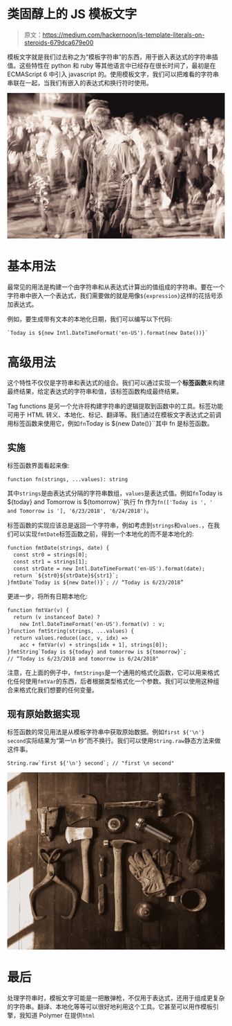 # 类固醇上的 JS 模板文字

> 原文：<https://medium.com/hackernoon/js-template-literals-on-steroids-679dca679e00>

模板文字就是我们过去称之为“模板字符串”的东西，用于嵌入表达式的字符串插值。这些特性在 python 和 ruby 等其他语言中已经存在很长时间了，最初是在 ECMAScript 6 中引入 javascript 的。使用模板文字，我们可以把难看的字符串串联在一起，当我们有嵌入的表达式和换行符时使用。

![](img/c2ecc8799e9967e49273ca344f8e9ca1.png)

# 基本用法

最常见的用法是构建一个由字符串和从表达式计算出的值组成的字符串。要在一个字符串中嵌入一个表达式，我们需要做的就是用像`${expression}`这样的花括号添加表达式。

例如，要生成带有文本的本地化日期，我们可以编写以下代码:

```
`Today is ${new Intl.DateTimeFormat('en-US').format(new Date())}`
```

# 高级用法

这个特性不仅仅是字符串和表达式的组合。我们可以通过实现一个**标签函数**来构建最终结果，给定表达式的字符串和值，该标签函数构成最终结果。

Tag functions 是另一个允许将构建字符串的逻辑提取到函数中的工具。标签功能可用于 HTML 转义、本地化、标记、翻译等。我们通过在模板文字表达式之前调用标签函数来使用它，例如`fn`Today is ${new Date()}``其中 fn 是标签函数。

## 实施

标签函数界面看起来像:

```
function fn(strings, ...values): string
```

其中`strings`是由表达式分隔的字符串数组，`values`是表达式值。例如`fn`Today is ${today} and Tomorrow is ${tomorrow}``执行 fn 作为`fn(['Today is ', ' and Tomorrow is '], '6/23/2018', '6/24/2018')`。

标签函数的实现应该总是返回一个字符串，例如考虑到`strings`和`values.`，在我们可以实现`fmtDate`标签函数之前，得到一个本地化的而不是本地化的:

```
function fmtDate(strings, date) {
  const str0 = strings[0];
  const str1 = strings[1];
  const strDate = new Intl.DateTimeFormat('en-US').format(date);
  return `${str0}${strDate}${str1}`;
}fmtDate`Today is ${new Date()}`; // “Today is 6/23/2018”
```

更进一步，将所有日期本地化:

```
function fmtVar(v) {
  return (v instanceof Date) ?
    new Intl.DateTimeFormat('en-US').format(v) : v;
}function fmtString(strings, ...values) {
  return values.reduce((acc, v, idx) => 
    acc + fmtVar(v) + strings[idx + 1], strings[0]);
}fmtString`Today is ${today} and tomorrow is ${tomorrow}`; 
// “Today is 6/23/2018 and tomorrow is 6/24/2018"
```

注意，在上面的例子中，`fmtStrings`是一个通用的格式化函数，它可以用来格式化任何使用`fmtVar`的东西，后者根据类型格式化一个参数。我们可以使用这种组合来格式化我们想要的任何变量。

## 现有原始数据实现

标签函数的常见用法是从模板字符串中获取原始数据。例如`first ${'\n'} second`实际结果为“第一\n 秒”而不换行。我们可以使用`String.raw`静态方法来做这件事。

```
String.raw`first ${'\n'} second`; // "first \n second"
```

![](img/9ecc2cc5a4548900d39d71a6b7a6051a.png)

# 最后

处理字符串时，模板文字可能是一把散弹枪，不仅用于表达式，还用于组成更复杂的字符串。翻译、本地化等等可以很好地利用这个工具。它甚至可以用作模板引擎，我知道 Polymer 在提供`html`<template>``功能的组件类中创建内嵌组件模板时使用了它。

另一方面，应该非常小心地使用模板文字。标签函数的使用和实现并不是那么直接，可能变得不可预测和难以理解。将它作为工具箱中的另一个工具。